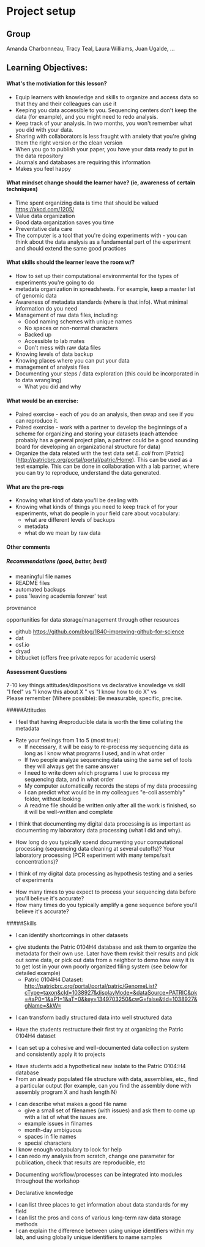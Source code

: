 Project setup
=============

Group
-----
Amanda Charbonneau, Tracy Teal, Laura Williams, Juan Ugalde, ...

Learning Objectives:
-------------------

#### What's the motiviation for this lesson?
* Equip learners with knowledge and skills to organize and access data so that they and their colleagues can use it
* Keeping you data accessible to you. Sequencing centers don't keep the data (for example), and you might need to redo analysis.
* Keep track of your analysis. In two months, you won't remember what you did with your data.
* Sharing with collaborators is less fraught with anxiety that you're giving them the right version or the clean version
* When you go to publish your paper, you have your data ready to put in the data repository
* Journals and databases are requiring this information
* Makes you feel happy 

#### What mindset change should the learner have? (ie, awareness of certain techniques)

* Time spent organizing data is time that should be valued https://xkcd.com/1205/
* Value data organization   
* Good data organization saves you time
* Preventative data care
* The computer is a tool that you're doing experiments with - you can think about the data analysis as a fundamental part of the experiment and should extend the same good practices 

#### What skills should the learner leave the room w/?
* How to set up their computational environmental for the types of experiments you're going to do
* metadata organization in spreadsheets. For example, keep a master list of genomic data
* Awareness of metadata standards (where is that info). What minimal information do you need
* Management of raw data files, including:
  * Good naming schemes with unique names
  * No spaces or non-normal characters
  * Backed up
  * Accessible to lab mates
  * Don't mess with raw data files
* Knowing levels of data backup
* Knowing places where you can put your data
* management of analysis files
* Documenting your steps / data exploration (this could be incorporated in to data wrangling)
  * What you did and why


#### What would be an exercise:

* Paired exercise - each of you do an analysis, then swap and see if you can reproduce it.
* Paired exercise - work with a partner to develop the beginnings of a scheme for organizing and storing your datasets (each attendee probably has a general project plan, a partner could be a good sounding board for developing an organizational structure for data)
* Organize the data related with the test data set *E. coli* from [Patric] (http://patricbrc.org/portal/portal/patric/Home). This can be used as a test example. This can be done in collaboration with a lab partner, where you can try to reproduce, understand the data generated.


#### What are the pre-reqs
* Knowing what kind of data you'll be dealing with
* Knowing what kinds of things you need to keep track of for your experiments, what do people in your field care about
vocabulary:
  * what are different levels of backups
  * metadata
  * what do we mean by raw data

#### Other comments

##### Recommendations (good, better, best)
* meaningful file names
* README files
* automated backups
* pass 'leaving academia forever' test


provenance

opportunities for data storage/management through other resources
- github https://github.com/blog/1840-improving-github-for-science
- dat
- osf.io
- dryad
- bitbucket (offers free private repos for academic users)

#### Assessment Questions

7-10 key things attitudes/dispositions vs declarative knowledge vs skill  
"I feel" vs "I  know this about X " vs "I know how to do X" vs   
Please remember (Where possible): Be measurable, specific, precise. 

#####Attitudes
* I feel that having #reproducible data is worth the time collating the metadata
 + Rate your feelings from 1 to 5 (most true):
   - If necessary, it will be easy to re-process my sequencing data as long as I know what programs I used, and in what order
   - If two people analyze sequencing data using the same set of tools they will always get the same answer
   - I need to write down which programs I use to process my sequencing data, and in what order
   - My computer automatically records the steps of my data processing
   - I can predict what would be in my colleagues "e-coli assembly" folder, without looking
   - A readme file should be written only after all the work is finished, so it will be well-written and complete

* I think that documenting my digital data processing is as important as documenting my laboratory data processing (what I did and why).
 + How long do you typically spend documenting your computational processing (sequencing data cleaning at several cutoffs)?  Your laboratory processing (PCR experiment with many temps/salt concentrations)?
* I think of my digital data processing as hypothesis testing and a series of experiments
 + How many times to you expect to process your sequencing data before you'll believe it's accurate?
 + How many times do you typically amplify a gene sequence before you'll believe it's accurate?

#####Skills
* I can identify shortcomings in other datasets
 + give students the Patric 0104H4 database and ask them to organize the metadata for their own use. Later have them revisit their results and pick out some data, or pick out data from a neighbor to demo how easy it is to get lost in your own poorly organized filing system (see below for detailed example)
   - Patric 0104H4 Dataset: http://patricbrc.org/portal/portal/patric/GenomeList?cType=taxon&cId=1038927&displayMode=&dataSource=PATRIC&pk=#aP0=1&aP1=1&aT=0&key=1349703250&cwG=false&tId=1038927&gName=&kW=
* I can transform badly structured data into well structured data
 + Have the students restructure their first try at organizing the Patric 0104H4 dataset
* I can set up a cohesive and well-documented data collection system and consistently apply it to projects
 + Have students add a hypothetical new isolate to the Patric O104:H4 database
 + From an already populated file structure with data, assemblies, etc., find a particular output (for example, can you find the assembly done with assembly program X and hash length N)
* I can describe what makes a good file name
  + give a small set of filenames (with issues) and ask them to come up with a list of what the issues are.
   - example issues in filnames
   - month-day ambiguous
   - spaces in file names
   - special characters
* I know enough vocabulary to look for help
* I can redo my analysis from scratch, change one parameter for publication, check that results are reproducible, etc
 + Documenting workflow/processes can be integrated into modules throughout the workshop
* Declarative knowledge
 + I can list three places to get information about data standards for my field
 + I can list the pros and cons of various long-term raw data storage methods
 + I can explain the difference between using unique identifiers within my lab, and using globally unique identifiers to name samples


